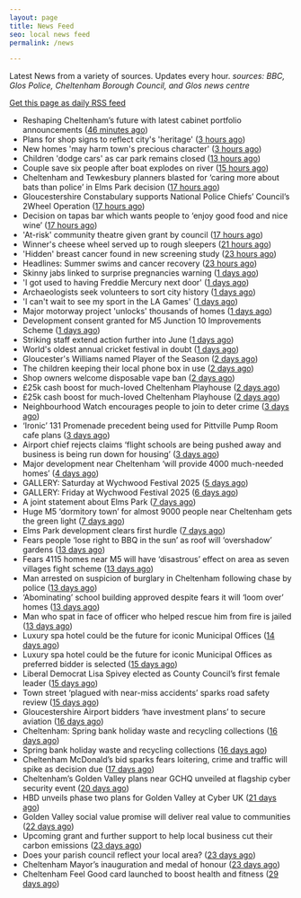 ```yaml
---
layout: page
title: News Feed
seo: local news feed
permalink: /news

---
```


Latest News from a variety of sources. Updates every hour.
_sources: BBC, Glos Police, Cheltenham Borough Council, and Glos news centre_

[Get this page as daily RSS feed](/daily.rss)

<!-- news_marker starts -->
- Reshaping Cheltenham’s future with latest cabinet portfolio announcements ([46 minutes ago](https://www.cheltenham.gov.uk/news/article/3018/reshaping_cheltenhams_future_with_latest_cabinet_portfolio_announcements))
- Plans for shop signs to reflect city's 'heritage' ([3 hours ago](https://www.bbc.com/news/articles/c77153njmlko))
- New homes 'may harm town's precious character' ([3 hours ago](https://www.bbc.com/news/articles/c5yxr023e19o))
- Children 'dodge cars' as car park remains closed ([13 hours ago](https://www.bbc.com/news/articles/c15v3072q04o))
- Couple save six people after boat explodes on river ([15 hours ago](https://www.bbc.com/news/articles/cq54p798dxlo))
- Cheltenham and Tewkesbury planners blasted for ‘caring more about bats than police’ in Elms Park decision ([17 hours ago](https://gloucesternewscentre.co.uk/cheltenham-and-tewkesbury-planners-blasted-for-caring-more-about-bats-than-police-in-elms-park-decision/))
- Gloucestershire Constabulary supports National Police Chiefs’ Council’s 2Wheel Operation ([17 hours ago](https://gloucesternewscentre.co.uk/gloucestershire-constabulary-supports-national-police-chiefs-councils-2wheel-operation/))
- Decision on tapas bar which wants people to ‘enjoy good food and nice wine’ ([17 hours ago](https://gloucesternewscentre.co.uk/decision-on-tapas-bar-which-wants-people-to-enjoy-good-food-and-nice-wine/))
- 'At-risk' community theatre given grant by council ([17 hours ago](https://www.bbc.com/news/articles/c2kq2d2e71zo))
- Winner's cheese wheel served up to rough sleepers ([21 hours ago](https://www.bbc.com/news/articles/cvg9z4l01ygo))
- 'Hidden' breast cancer found in new screening study ([23 hours ago](https://www.bbc.com/news/articles/cd90g95q8v0o))
- Headlines: Summer swims and cancer recovery ([23 hours ago](https://www.bbc.com/news/articles/ckgxpzv9r41o))
- Skinny jabs linked to surprise pregnancies warning ([1 days ago](https://www.bbc.co.uk/sounds/play/p0lgh4cd))
- 'I got used to having Freddie Mercury next door' ([1 days ago](https://www.bbc.com/news/articles/cp8ydj0kplyo))
- Archaeologists seek volunteers to sort city history ([1 days ago](https://www.bbc.com/news/articles/cgj8z5vj2n4o))
- 'I can't wait to see my sport in the LA Games' ([1 days ago](https://www.bbc.com/news/articles/cjdz8yyl92ro))
- Major motorway project 'unlocks' thousands of homes ([1 days ago](https://www.bbc.com/news/articles/cvgnz6eyr22o))
- Development consent granted for M5 Junction 10 Improvements Scheme ([1 days ago](https://gloucesternewscentre.co.uk/development-consent-granted-for-m5-junction-10-improvements-scheme/))
- Striking staff extend action further into June ([1 days ago](https://www.bbc.com/news/articles/cz9y0dnl0k3o))
- World's oldest annual cricket festival in doubt ([1 days ago](https://www.bbc.com/news/articles/cvgvlx1ve79o))
- Gloucester's Williams named Player of the Season ([2 days ago](https://www.bbc.com/sport/rugby-union/articles/c1kvr1gerj3o))
- The children keeping their local phone box in use ([2 days ago](https://www.bbc.com/news/articles/c1dekpd164no))
- Shop owners welcome disposable vape ban ([2 days ago](https://www.bbc.com/news/articles/cgle5pgy4lgo))
- £25k cash boost for much-loved Cheltenham Playhouse ([2 days ago](https://gloucesternewscentre.co.uk/25k-cash-boost-for-much-loved-cheltenham-playhouse/))
- £25k cash boost for much-loved Cheltenham Playhouse ([2 days ago](https://www.cheltenham.gov.uk/news/article/3017/25k_cash_boost_for_much-loved_cheltenham_playhouse))
- Neighbourhood Watch encourages people to join to deter crime ([3 days ago](https://gloucesternewscentre.co.uk/neighbourhood-watch-encourages-people-to-join-to-deter-crime/))
- ‘Ironic’ 131 Promenade precedent being used for Pittville Pump Room cafe plans ([3 days ago](https://gloucesternewscentre.co.uk/ironic-131-promenade-precedent-being-used-for-pittville-pump-room-cafe-plans/))
- Airport chief rejects claims ‘flight schools are being pushed away and business is being run down for housing’ ([3 days ago](https://gloucesternewscentre.co.uk/airport-chief-rejects-claims-flight-schools-are-being-pushed-away-and-business-is-being-run-down-for-housing/))
- Major development near Cheltenham ‘will provide 4000 much-needed homes’ ([4 days ago](https://gloucesternewscentre.co.uk/major-development-near-cheltenham-will-provide-4000-much-needed-homes/))
- GALLERY: Saturday at Wychwood Festival 2025 ([5 days ago](https://gloucesternewscentre.co.uk/gallery-saturday-at-wychwood-festival-2025/))
- GALLERY: Friday at Wychwood Festival 2025 ([6 days ago](https://gloucesternewscentre.co.uk/gallery-friday-at-wychwood-festival-2025/))
- A joint statement about Elms Park ([7 days ago](https://www.cheltenham.gov.uk/news/article/3015/a_joint_statement_about_elms_park))
- Huge M5 ‘dormitory town’ for almost 9000 people near Cheltenham gets the green light ([7 days ago](https://gloucesternewscentre.co.uk/huge-m5-dormitory-town-for-almost-9000-people-near-cheltenham-gets-the-green-light/))
- Elms Park development clears first hurdle ([7 days ago](https://gloucesternewscentre.co.uk/elms-park-development-clears-first-hurdle/))
- Fears people ‘lose right to BBQ in the sun’ as roof will ‘overshadow’ gardens ([13 days ago](https://gloucesternewscentre.co.uk/fears-people-lose-right-to-bbq-in-the-sun-as-roof-will-overshadow-gardens/))
- Fears 4115 homes near M5 will have ‘disastrous’ effect on area as seven villages fight scheme ([13 days ago](https://gloucesternewscentre.co.uk/fears-4115-homes-near-m5-will-have-disastrous-effect-on-area-as-seven-villages-fight-scheme/))
- Man arrested on suspicion of burglary in Cheltenham following chase by police ([13 days ago](https://gloucesternewscentre.co.uk/man-arrested-on-suspicion-of-burglary-in-cheltenham-following-chase-by-police/))
- ‘Abominating’ school building approved despite fears it will ‘loom over’ homes ([13 days ago](https://gloucesternewscentre.co.uk/abominating-school-building-approved-despite-fears-it-will-loom-over-homes/))
- Man who spat in face of officer who helped rescue him from fire is jailed ([13 days ago](https://gloucesternewscentre.co.uk/man-who-spat-in-face-of-officer-who-helped-rescue-him-from-fire-is-jailed/))
- Luxury spa hotel could be the future for iconic Municipal Offices ([14 days ago](https://gloucesternewscentre.co.uk/luxury-spa-hotel-could-be-the-future-for-iconic-municipal-offices/))
- Luxury spa hotel could be the future for iconic Municipal Offices as preferred bidder is selected ([15 days ago](https://www.cheltenham.gov.uk/news/article/3014/luxury_spa_hotel_could_be_the_future_for_iconic_municipal_offices_as_preferred_bidder_is_selected))
- Liberal Democrat Lisa Spivey elected as County Council’s first female leader ([15 days ago](https://gloucesternewscentre.co.uk/liberal-democrat-lisa-spivey-elected-as-county-councils-first-female-leader/))
- Town street ‘plagued with near-miss accidents’ sparks road safety review ([15 days ago](https://gloucesternewscentre.co.uk/town-street-plagued-with-near-miss-accidents-sparks-road-safety-review/))
- Gloucestershire Airport bidders ‘have investment plans’ to secure aviation ([16 days ago](https://gloucesternewscentre.co.uk/gloucestershire-airport-bidders-have-investment-plans-to-secure-aviation/))
- Cheltenham: Spring bank holiday waste and recycling collections ([16 days ago](https://gloucesternewscentre.co.uk/cheltenham-spring-bank-holiday-waste-and-recycling-collections/))
- Spring bank holiday waste and recycling collections ([16 days ago](https://www.cheltenham.gov.uk/news/article/3013/spring_bank_holiday_waste_and_recycling_collections))
- Cheltenham McDonald’s bid sparks fears loitering, crime and traffic will spike as decision due ([17 days ago](https://gloucesternewscentre.co.uk/cheltenham-mcdonalds-bid-sparks-fears-loitering-crime-and-traffic-will-spike-as-decision-due/))
- Cheltenham’s Golden Valley plans near GCHQ unveiled at flagship cyber security event ([20 days ago](https://gloucesternewscentre.co.uk/cheltenhams-golden-valley-plans-near-gchq-unveiled-at-flagship-cyber-security-event/))
- HBD unveils phase two plans for Golden Valley at Cyber UK ([21 days ago](https://www.cheltenham.gov.uk/news/article/3012/hbd_unveils_phase_two_plans_for_golden_valley_at_cyber_uk))
- Golden Valley social value promise will deliver real value to communities ([22 days ago](https://www.cheltenham.gov.uk/news/article/3011/golden_valley_social_value_promise_will_deliver_real_value_to_communities))
- Upcoming grant and further support to help local business cut their carbon emissions ([23 days ago](https://www.cheltenham.gov.uk/news/article/3010/upcoming_grant_and_further_support_to_help_local_business_cut_their_carbon_emissions))
- Does your parish council reflect your local area? ([23 days ago](https://www.cheltenham.gov.uk/news/article/3009/does_your_parish_council_reflect_your_local_area))
- Cheltenham Mayor’s inauguration and medal of honour ([23 days ago](https://www.cheltenham.gov.uk/news/article/3008/cheltenham_mayors_inauguration_and_medal_of_honour))
- Cheltenham Feel Good card launched to boost health and fitness ([29 days ago](https://www.cheltenham.gov.uk/news/article/3007/cheltenham_feel_good_card_launched_to_boost_health_and_fitness))

<!-- news_marker ends -->
